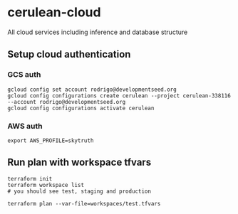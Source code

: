 # cerulean-cloud
All cloud services including inference and database structure

## Setup cloud authentication
### GCS auth
```
gcloud config set account rodrigo@developmentseed.org
gcloud config configurations create cerulean --project cerulean-338116 --account rodrigo@developmentseed.org
gcloud config configurations activate cerulean
```
### AWS auth
```
export AWS_PROFILE=skytruth
```

## Run plan with workspace tfvars
```
terraform init
terraform workspace list
# you should see test, staging and production
```

```
terraform plan --var-file=workspaces/test.tfvars
```